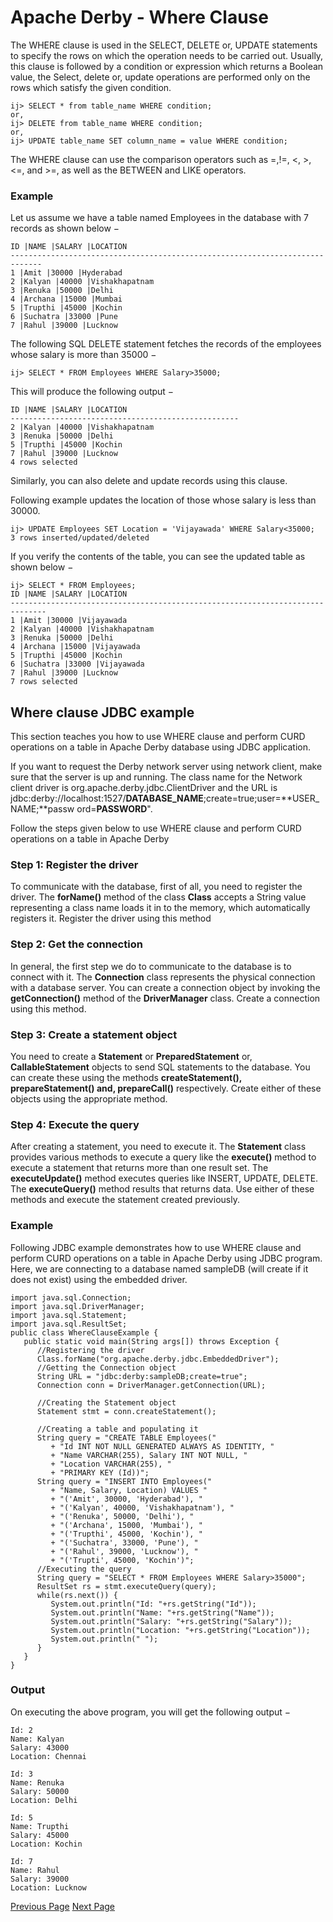 # Apache Derby - Where Clause
The WHERE clause is used in the SELECT, DELETE or, UPDATE statements to specify the rows on which the operation needs to be carried out. Usually, this clause is followed by a condition or expression which returns a Boolean value, the Select, delete or, update operations are performed only on the rows which satisfy the given condition.

```
ij> SELECT * from table_name WHERE condition;
or,
ij> DELETE from table_name WHERE condition;
or,
ij> UPDATE table_name SET column_name = value WHERE condition;
```
The WHERE clause can use the comparison operators such as =,!=, &lt;, &gt;, &lt;=, and &gt;=, as well as the BETWEEN and LIKE operators.

### Example
Let us assume we have a table named Employees in the database with 7 records as shown below −

```
ID |NAME |SALARY |LOCATION
-----------------------------------------------------------------------------
1 |Amit |30000 |Hyderabad
2 |Kalyan |40000 |Vishakhapatnam
3 |Renuka |50000 |Delhi
4 |Archana |15000 |Mumbai
5 |Trupthi |45000 |Kochin
6 |Suchatra |33000 |Pune
7 |Rahul |39000 |Lucknow
```
The following SQL DELETE statement fetches the records of the employees whose salary is more than 35000 −

```
ij> SELECT * FROM Employees WHERE Salary>35000;
```
This will produce the following output −

```
ID |NAME |SALARY |LOCATION 
---------------------------------------------------
2 |Kalyan |40000 |Vishakhapatnam
3 |Renuka |50000 |Delhi
5 |Trupthi |45000 |Kochin
7 |Rahul |39000 |Lucknow
4 rows selected
```
Similarly, you can also delete and update records using this clause.

Following example updates the location of those whose salary is less than 30000.

```
ij> UPDATE Employees SET Location = 'Vijayawada' WHERE Salary<35000;
3 rows inserted/updated/deleted
```
If you verify the contents of the table, you can see the updated table as shown below −

```
ij> SELECT * FROM Employees;
ID |NAME |SALARY |LOCATION
------------------------------------------------------------------------------
1 |Amit |30000 |Vijayawada
2 |Kalyan |40000 |Vishakhapatnam
3 |Renuka |50000 |Delhi
4 |Archana |15000 |Vijayawada
5 |Trupthi |45000 |Kochin
6 |Suchatra |33000 |Vijayawada
7 |Rahul |39000 |Lucknow
7 rows selected
```
## Where clause JDBC example
This section teaches you how to use WHERE clause and perform CURD operations on a table in Apache Derby database using JDBC application.

If you want to request the Derby network server using network client, make sure that the server is up and running. The class name for the Network client driver is org.apache.derby.jdbc.ClientDriver and the URL is jdbc:derby://localhost:1527/**DATABASE_NAME**;create=true;user=**USER_NAME;**passw ord=**PASSWORD**".

Follow the steps given below to use WHERE clause and perform CURD operations on a table in Apache Derby

### Step 1: Register the driver
To communicate with the database, first of all, you need to register the driver. The **forName()** method of the class **Class** accepts a String value representing a class name loads it in to the memory, which automatically registers it. Register the driver using this method

### Step 2: Get the connection
In general, the first step we do to communicate to the database is to connect with it. The **Connection** class represents the physical connection with a database server. You can create a connection object by invoking the **getConnection()** method of the **DriverManager** class. Create a connection using this method.

### Step 3: Create a statement object
You need to create a **Statement** or **PreparedStatement** or, **CallableStatement** objects to send SQL statements to the database. You can create these using the methods **createStatement(), prepareStatement() and, prepareCall()** respectively. Create either of these objects using the appropriate method.

### Step 4: Execute the query
After creating a statement, you need to execute it. The **Statement** class provides various methods to execute a query like the **execute()** method to execute a statement that returns more than one result set. The **executeUpdate()** method executes queries like INSERT, UPDATE, DELETE. The **executeQuery()** method results that returns data. Use either of these methods and execute the statement created previously.

### Example
Following JDBC example demonstrates how to use WHERE clause and perform CURD operations on a table in Apache Derby using JDBC program. Here, we are connecting to a database named sampleDB (will create if it does not exist) using the embedded driver.

```
import java.sql.Connection;
import java.sql.DriverManager;
import java.sql.Statement;
import java.sql.ResultSet;
public class WhereClauseExample {
   public static void main(String args[]) throws Exception {
      //Registering the driver
      Class.forName("org.apache.derby.jdbc.EmbeddedDriver");
      //Getting the Connection object
      String URL = "jdbc:derby:sampleDB;create=true";
      Connection conn = DriverManager.getConnection(URL);

      //Creating the Statement object
      Statement stmt = conn.createStatement();

      //Creating a table and populating it
      String query = "CREATE TABLE Employees("
         + "Id INT NOT NULL GENERATED ALWAYS AS IDENTITY, "
         + "Name VARCHAR(255), Salary INT NOT NULL, "
         + "Location VARCHAR(255), "
         + "PRIMARY KEY (Id))";
      String query = "INSERT INTO Employees("
         + "Name, Salary, Location) VALUES "
         + "('Amit', 30000, 'Hyderabad'), "
         + "('Kalyan', 40000, 'Vishakhapatnam'), "
         + "('Renuka', 50000, 'Delhi'), "
         + "('Archana', 15000, 'Mumbai'), "
         + "('Trupthi', 45000, 'Kochin'), "
         + "('Suchatra', 33000, 'Pune'), "
         + "('Rahul', 39000, 'Lucknow'), "
         + "('Trupti', 45000, 'Kochin')";
      //Executing the query
      String query = "SELECT * FROM Employees WHERE Salary>35000";
      ResultSet rs = stmt.executeQuery(query);
      while(rs.next()) {
         System.out.println("Id: "+rs.getString("Id"));
         System.out.println("Name: "+rs.getString("Name"));
         System.out.println("Salary: "+rs.getString("Salary"));
         System.out.println("Location: "+rs.getString("Location"));
         System.out.println(" ");
      }
   }
}
```
### Output
On executing the above program, you will get the following output −

```
Id: 2
Name: Kalyan
Salary: 43000
Location: Chennai

Id: 3
Name: Renuka
Salary: 50000
Location: Delhi

Id: 5
Name: Trupthi
Salary: 45000
Location: Kochin

Id: 7
Name: Rahul
Salary: 39000
Location: Lucknow
```

[Previous Page](../apache_derby/apache_derby_delete_data.md) [Next Page](../apache_derby/apache_derby_group_by_clause.md) 
